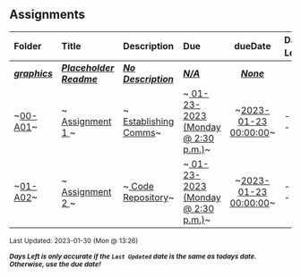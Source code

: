 ## Assignments

| Folder | Title | Description | Due | dueDate | Days Left<sup>*</sup> |
|:------|:------|:------|:------|:-----:|-----|
| ***<a href="https://github.com/rugbyprof/5443-2D-Gaming/tree/master/Assignments/graphics">graphics</a>*** | ***<a href="https://github.com/rugbyprof/5443-2D-Gaming/tree/master/Assignments/graphics"> Placeholder Readme </a>*** | ***<a href="https://github.com/rugbyprof/5443-2D-Gaming/tree/master/Assignments/graphics"> No Description</a>*** | ***<a href="https://github.com/rugbyprof/5443-2D-Gaming/tree/master/Assignments/graphics">N/A</a>*** | ***<a href="https://github.com/rugbyprof/5443-2D-Gaming/tree/master/Assignments/graphics">None</a>*** |  |
| ~<a href="https://github.com/rugbyprof/5443-2D-Gaming/tree/master/Assignments/00-A01">00-A01</a>~ | ~<a href="https://github.com/rugbyprof/5443-2D-Gaming/tree/master/Assignments/00-A01"> Assignment 1 </a>~ | ~<a href="https://github.com/rugbyprof/5443-2D-Gaming/tree/master/Assignments/00-A01"> Establishing Comms</a>~ | ~<a href="https://github.com/rugbyprof/5443-2D-Gaming/tree/master/Assignments/00-A01"> 01-23-2023 (Monday @ 2:30 p.m.)</a>~ | ~<a href="https://github.com/rugbyprof/5443-2D-Gaming/tree/master/Assignments/00-A01">2023-01-23 00:00:00</a>~ | ---- |
| ~<a href="https://github.com/rugbyprof/5443-2D-Gaming/tree/master/Assignments/01-A02">01-A02</a>~ | ~<a href="https://github.com/rugbyprof/5443-2D-Gaming/tree/master/Assignments/01-A02"> Assignment 2 </a>~ | ~<a href="https://github.com/rugbyprof/5443-2D-Gaming/tree/master/Assignments/01-A02"> Code Repository</a>~ | ~<a href="https://github.com/rugbyprof/5443-2D-Gaming/tree/master/Assignments/01-A02"> 01-23-2023 (Monday @ 2:30 p.m.)</a>~ | ~<a href="https://github.com/rugbyprof/5443-2D-Gaming/tree/master/Assignments/01-A02">2023-01-23 00:00:00</a>~ | ---- |

<sup>Last Updated: 2023-01-30 (Mon @ 13:26)</sup> 

<sup>***Days Left is only accurate if the `Last Updated` date is the same as todays date. Otherwise, use the due date!***</sup> 